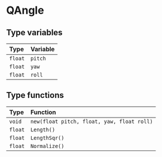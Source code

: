# QAngle

## Type variables

| Type | Variable |
| :--- | :--- |
| `float` | `pitch` |
| `float` | `yaw` |
| `float` | `roll` |

## Type functions

| Type | Function |
| :--- | :--- |
| `void` | `new(float pitch, float, yaw, float roll)` |
| `float` | `Length()` |
| `float` | `LengthSqr()` |
| `float` | `Normalize()` |


